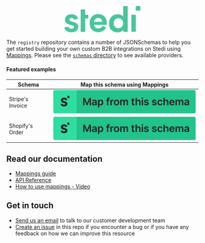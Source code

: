 <p align="center">
  <a href="https://stedi.com">
    <img src = "./images/stedi-logo.svg" width = 200px>
  </a>
</p>


The `registry` repository contains a number of JSONSchemas to help you get started building your own custom B2B integrations on Stedi using [Mappings](https://stedi.com/mappings). Please see the [`schemas` directory](https://github.com/Stedi/registry/tree/main/schemas) to see available providers.

#### Featured examples

| Schema           | Map this schema using Mappings                                                                                                                                                                                     |
|------------------|--------------------------------------------------------------------------------------------------------------------------------------------------------------------------------------------------------------------|
| Stripe's Invoice | [![Map from this schema](/schemas/MapFromThisSchema.svg)](https://terminal.stedi.com/mappings/import?source_json_schema=https://raw.githubusercontent.com/Stedi/registry/main/schemas/stripe/v112/invoice.json)    |
| Shopify's Order  | [![Map from this schema](/schemas/MapFromThisSchema.svg)](https://terminal.stedi.com/mappings/import?source_json_schema=https://raw.githubusercontent.com/Stedi/registry/main/shopify/webhooks/2022-01/Order.json) |

## Read our documentation
- [Mappings guide](https://www.stedi.com/docs/mappings)
- [API Reference](https://www.stedi.com/docs/api/mappings)
- [How to use mappings - Video](https://www.youtube.com/watch?v=b0sPfOrPL3o)

## Get in touch
- [Send us an email](mailto:team@stedi.com) to talk to our customer development team
- [Create an issue](https://github.com/Stedi/registry/issues) in this repo if you encounter a bug or if you have any feedback on how we can improve this resource
